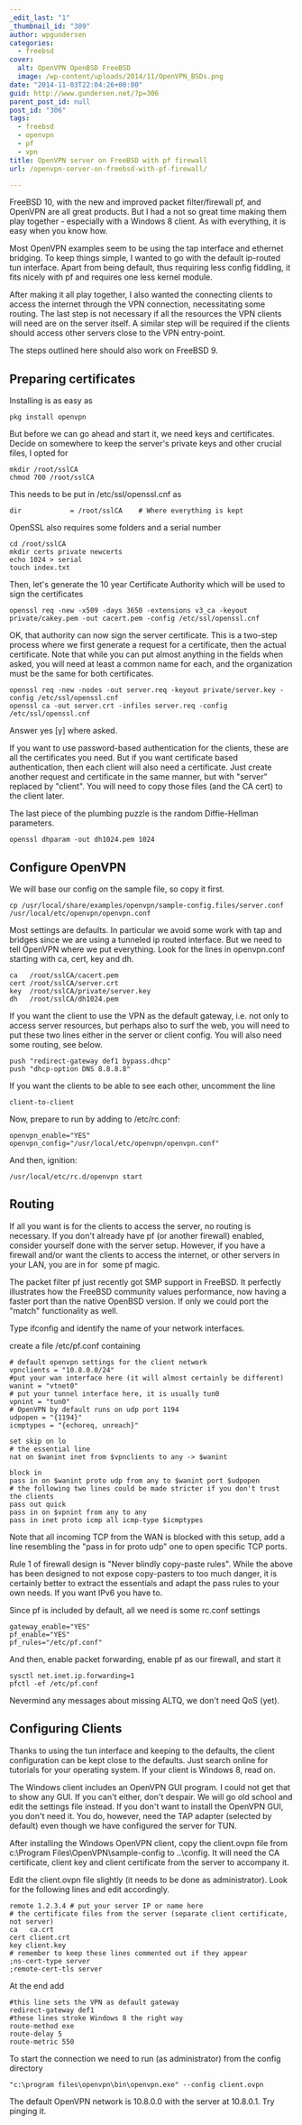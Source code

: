 ```yaml
---
_edit_last: "1"
_thumbnail_id: "309"
author: wpgundersen
categories:
  - freebsd
cover:
  alt: OpenVPN OpenBSD FreeBSD
  image: /wp-content/uploads/2014/11/OpenVPN_BSDs.png
date: "2014-11-03T22:04:26+00:00"
guid: http://www.gundersen.net/?p=306
parent_post_id: null
post_id: "306"
tags:
  - freebsd
  - openvpn
  - pf
  - vpn
title: OpenVPN server on FreeBSD with pf firewall
url: /openvpn-server-on-freebsd-with-pf-firewall/

---
```

FreeBSD 10, with the new and improved packet filter/firewall pf, and OpenVPN are all great products. But I had a not so great time making them play together - especially with a Windows 8 client. As with everything, it is easy when you know how.

Most OpenVPN examples seem to be using the tap interface and ethernet bridging. To keep things simple, I wanted to go with the default ip-routed tun interface. Apart from being default, thus requiring less config fiddling, it fits nicely with pf and requires one less kernel module.

After making it all play together, I also wanted the connecting clients to access the internet through the VPN connection, necessitating some routing. The last step is not necessary if all the resources the VPN clients will need are on the server itself. A similar step will be required if the clients should access other servers close to the VPN entry-point.

The steps outlined here should also work on FreeBSD 9.

## Preparing certificates

Installing is as easy as

```
pkg install openvpn
```

But before we can go ahead and start it, we need keys and certificates. Decide on somewhere to keep the server's private keys and other crucial files, I opted for

```
mkdir /root/sslCA
chmod 700 /root/sslCA
```

This needs to be put in /etc/ssl/openssl.cnf as

```
dir            = /root/sslCA    # Where everything is kept
```

OpenSSL also requires some folders and a serial number

```
cd /root/sslCA
mkdir certs private newcerts
echo 1024 > serial
touch index.txt
```

Then, let's generate the 10 year Certificate Authority which will be used to sign the certificates

```
openssl req -new -x509 -days 3650 -extensions v3_ca -keyout private/cakey.pem -out cacert.pem -config /etc/ssl/openssl.cnf
```

OK, that authority can now sign the server certificate. This is a two-step process where we first generate a request for a certificate, then the actual certificate. Note that while you can put almost anything in the fields when asked, you will need at least a common name for each, and the organization must be the same for both certificates.

```
openssl req -new -nodes -out server.req -keyout private/server.key -config /etc/ssl/openssl.cnf
openssl ca -out server.crt -infiles server.req -config /etc/ssl/openssl.cnf
```

Answer yes \[y\] where asked.

If you want to use password-based authentication for the clients, these are all the certificates you need. But if you want certificate based authentication, then each client will also need a certificate. Just create another request and certificate in the same manner, but with "server" replaced by "client". You will need to copy those files (and the CA cert) to the client later.

The last piece of the plumbing puzzle is the random Diffie-Hellman parameters.

```
openssl dhparam -out dh1024.pem 1024
```

## Configure OpenVPN

We will base our config on the sample file, so copy it first.

```
cp /usr/local/share/examples/openvpn/sample-config.files/server.conf /usr/local/etc/openvpn/openvpn.conf
```

Most settings are defaults. In particular we avoid some work with tap and bridges since we are using a tunneled ip routed interface. But we need to tell OpenVPN where we put everything. Look for the lines in openvpn.conf starting with ca, cert, key and dh.

```
ca   /root/sslCA/cacert.pem
cert /root/sslCA/server.crt
key  /root/sslCA/private/server.key
dh   /root/sslCA/dh1024.pem
```

If you want the client to use the VPN as the default gateway, i.e. not only to access server resources, but perhaps also to surf the web, you will need to put these two lines either in the server or client config. You will also need some routing, see below.

```
push "redirect-gateway def1 bypass.dhcp"
push "dhcp-option DNS 8.8.8.8"
```

If you want the clients to be able to see each other, uncomment the line

```
client-to-client
```

Now, prepare to run by adding to /etc/rc.conf:

```
openvpn_enable="YES"
openvpn_config="/usr/local/etc/openvpn/openvpn.conf"
```

And then, ignition:

```
/usr/local/etc/rc.d/openvpn start
```

## Routing

If all you want is for the clients to access the server, no routing is necessary. If you don't already have pf (or another firewall) enabled, consider yourself done with the server setup. However, if you have a firewall and/or want the clients to access the internet, or other servers in your LAN, you are in for  some pf magic.

The packet filter pf just recently got SMP support in FreeBSD. It perfectly illustrates how the FreeBSD community values performance, now having a faster port than the native OpenBSD version. If only we could port the "match" functionality as well.

Type ifconfig and identify the name of your network interfaces.

create a file /etc/pf.conf containing

```
# default openvpn settings for the client network
vpnclients = "10.8.0.0/24"
#put your wan interface here (it will almost certainly be different)
wanint = "vtnet0"
# put your tunnel interface here, it is usually tun0
vpnint = "tun0"
# OpenVPN by default runs on udp port 1194
udpopen = "{1194}"
icmptypes = "{echoreq, unreach}"

set skip on lo
# the essential line
nat on $wanint inet from $vpnclients to any -> $wanint

block in
pass in on $wanint proto udp from any to $wanint port $udpopen
# the following two lines could be made stricter if you don't trust the clients
pass out quick
pass in on $vpnint from any to any
pass in inet proto icmp all icmp-type $icmptypes
```

Note that all incoming TCP from the WAN is blocked with this setup, add a line resembling the "pass in for proto udp" one to open specific TCP ports.

Rule 1 of firewall design is "Never blindly copy-paste rules". While the above has been designed to not expose copy-pasters to too much danger, it is certainly better to extract the essentials and adapt the pass rules to your own needs. If you want IPv6 you have to.

Since pf is included by default, all we need is some rc.conf settings

```
gateway_enable="YES"
pf_enable="YES"
pf_rules="/etc/pf.conf"
```

And then, enable packet forwarding, enable pf as our firewall, and start it

```
sysctl net.inet.ip.forwarding=1
pfctl -ef /etc/pf.conf
```

Nevermind any messages about missing ALTQ, we don't need QoS (yet).

## Configuring Clients

Thanks to using the tun interface and keeping to the defaults, the client configuration can be kept close to the defaults. Just search online for tutorials for your operating system. If your client is Windows 8, read on.

The Windows client includes an OpenVPN GUI program. I could not get that to show any GUI. If you can't either, don't despair. We will go old school and edit the settings file instead. If you don't want to install the OpenVPN GUI, you don't need it. You do, however, need the TAP adapter (selected by default) even though we have configured the server for TUN.

After installing the Windows OpenVPN client, copy the client.ovpn file from c:\\Program Files\\OpenVPN\\sample-config to ..\\config. It will need the CA certificate, client key and client certificate from the server to accompany it.

Edit the client.ovpn file slightly (it needs to be done as administrator). Look for the following lines and edit accordingly.

```
remote 1.2.3.4 # put your server IP or name here
# the certificate files from the server (separate client certificate, not server)
ca   ca.crt
cert client.crt
key client.key
# remember to keep these lines commented out if they appear
;ns-cert-type server
;remote-cert-tls server
```

At the end add

```
#this line sets the VPN as default gateway
redirect-gateway def1
#these lines stroke Windows 8 the right way
route-method exe
route-delay 5
route-metric 550
```

To start the connection we need to run (as administrator) from the config directory

```
"c:\program files\openvpn\bin\openvpn.exe" --config client.ovpn
```

The default OpenVPN network is 10.8.0.0 with the server at 10.8.0.1. Try pinging it.
